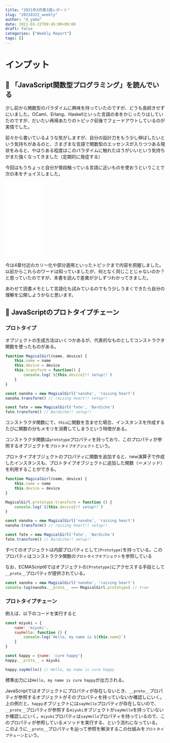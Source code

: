 ```yaml
---
title: "2021年3月第3週レポート"
slug: "20210322_weekly"
author: "d_yama"
date: 2021-03-22T09:45:00+09:00
draft: false
categories: ["Weekly Report"]
tags: []
---
```



# インプット
## 📝 「JavaScript関数型プログラミング」を読んでいる
少し前から関数型のパラダイムに興味を持っていたのですが、どうも長続きせずにいました。OCaml、Erlang、Haskellといった言語の本をかじったりはしていたのですが、だいたい再帰あたりのトピック前後でフェードアウトしているのが実情でした。

前々から書いているような気がしますが、自分の設計力をもう少し伸ばしたいという気持ちがあるのと、さまざまな言語で関数型のエッセンスが入りつつある現状をみると、やはりある程度はこのパラダイムに触れたほうがいいという気持ちがまた強くなってきました（定期的に発症する）

今回はもうちょっと自分が普段触っている言語に近いものを使おうということで次の本をチョイスしました。

<iframe style="width:120px;height:240px;" marginwidth="0" marginheight="0" scrolling="no" frameborder="0" src="//rcm-fe.amazon-adsystem.com/e/cm?lt1=_blank&bc1=000000&IS2=1&bg1=FFFFFF&fc1=000000&lc1=0000FF&t=7dyama-22&language=ja_JP&o=9&p=8&l=as4&m=amazon&f=ifr&ref=as_ss_li_til&asins=B072JVPFL4&linkId=968e40edf302baf6d6e22515e9d2341e"></iframe>

今は4章付近のカリー化や部分適用といったトピックまで内容を把握しました。以前からこれらのワードは知っていましたが、何となく同じことじゃないのか？と思っていたのですが、本書を読んで差異が少しずつわかってきました。

あわせて読書メモとして言語化も試みているのでもう少しうまくできたら自分の理解を公開しようかなと思います。

## 📝 JavaScriptのプロトタイプチェーン

### プロトタイプ
オブジェクトの生成方法はいくつかあるが、代表的なものとしてコンストラクタ関数を使ったものがある。

```javascript
function MagicalGirl(name, device) {
    this.name = name
    this.device = device
    this.transform = function() {
        console.log(`${this.device}!! setup!!`)
    }
}

const nanoha = new MagicalGirl('nanoha', 'raising heart')
nanoha.transform() // raising heart!! setup!!

const fate = new MagicalGirl('fate', 'Bardiche')
fate.transform() // Bardiche!! setup!!
```

コンストラクタ関数にて、`this`に関数を含ませた場合、インスタンスを作成するたびに関数の分もメモリを消費してしまうという特徴がある。

コンストラクタ関数は`prototype`プロパティを持っており、このプロパティが参照するオブジェクトを`プロトタイプオブジェクト`という。

プロトタイプオブジェクトのプロパティに関数を追加すると、new演算子で作成したインスタンスも、プロトタイプオブジェクトに追加した関数（＝メソッド）を利用することができる。

```javascript
function MagicalGirl(name, device) {
    this.name = name
    this.device = device
}

MagicalGirl.prototype.transform = function () {
    console.log(`${this.device}!! setup!!`)
}

const nanoha = new MagicalGirl('nanoha', 'raising heart')
nanoha.transform() // raising heart!! setup!!

const fate = new MagicalGirl('fate', 'Bardiche')
fate.transform() // Bardiche!! setup!!
```

すべてのオブジェクトは内部プロパティとして`[Prototype]`を持っている。このプロパティはコンストラクタ関数の`プロトタイプオブジェクト`を参照している

なお、ECMAScript6ではオブジェクトの`[Prototype]`にアクセスする手段として`__proto__`プロパティが提供されている。

```javascript
const nanoha = new MagicalGirl('nanoha', 'raising heart')
console.log(nanoha.__proto__ === MagicalGirl.prototype) // true
```

### プロトタイプチェーン

例えば、以下のコードを実行すると
```javascript
const miyuki = {
    name: 'miyuki',
    sayHello: function () {
        console.log(`Hello, my name is ${this.name}`)
    }
}

const happy = {name: 'cure happy'}
happy.__proto__ = miyuki

happy.sayHello() // Hello, my name is cure happy
```
標準出力には`Hello, my name is cure happy`が出力される。

JavaScriptではオブジェクトにプロパティが存在しないとき、`__proto__`プロパティが参照するオブジェクトがそのプロパティを持っていないか確認しにいく。
上の例だと、`happy`オブジェクトには`sayHello`プロパティが存在しないので、`__proto__`プロパティが参照する`miyuki`オブジェクトが`sayHello`を持っていないか確認しにいく。`miyuki`プロパティは`sayHello`プロパティを持っているので、このプロパティが参照しているメソッドを実行する、という流れになっている。
このように`__proto__`プロパティを辿って参照を解決するこの仕組みを`プロトタイプチェーン`という。
